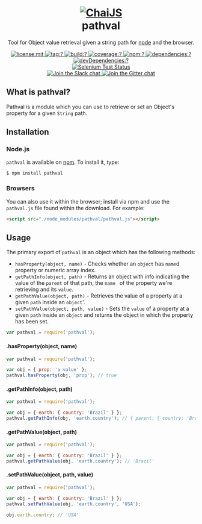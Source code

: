 <h1 align=center>
  <a href="http://chaijs.com" title="Chai Documentation">
    <img alt="ChaiJS" src="http://chaijs.com/img/chai-logo.png">
  </a>
  <br>
  pathval
</h1>

<p align=center>
   Tool for Object value retrieval given a string path for <a href="http://nodejs.org">node</a> and the browser.
</p>

<p align=center>
  <a href="LICENSE">
    <img
      alt="license:mit"
      src="https://img.shields.io/badge/license-mit-green.svg?style=flat-square"
    />
  </a>
  <a href="https://github.com/chaijs/pathval/releases">
    <img
      alt="tag:?"
      src="https://img.shields.io/github/tag/chaijs/pathval.svg?style=flat-square"
    />
  </a>
  <a href="https://travis-ci.org/chaijs/pathval">
    <img
      alt="build:?"
      src="https://img.shields.io/travis/chaijs/pathval/master.svg?style=flat-square"
    />
  </a>
  <a href="https://coveralls.io/r/chaijs/pathval">
    <img
      alt="coverage:?"
      src="https://img.shields.io/coveralls/chaijs/pathval/master.svg?style=flat-square"
    />
  </a>
  <a href="https://www.npmjs.com/packages/pathval">
    <img
      alt="npm:?"
      src="https://img.shields.io/npm/v/pathval.svg?style=flat-square"
    />
  </a>
  <a href="https://www.npmjs.com/packages/pathval">
    <img
      alt="dependencies:?"
      src="https://img.shields.io/npm/dm/pathval.svg?style=flat-square"
    />
  </a>
  <a href="">
    <img
      alt="devDependencies:?"
      src="https://img.shields.io/david/chaijs/pathval.svg?style=flat-square"
    />
  </a>
  <br/>
  <a href="https://saucelabs.com/u/chaijs-pathval">
    <img
      alt="Selenium Test Status"
      src="https://saucelabs.com/browser-matrix/chaijs-pathval.svg"
    />
  </a>
  <br>
  <a href="https://chai-slack.herokuapp.com/">
    <img
      alt="Join the Slack chat"
      src="https://img.shields.io/badge/slack-join%20chat-E2206F.svg?style=flat-square"
    />
  </a>
  <a href="https://gitter.im/chaijs/chai">
    <img
      alt="Join the Gitter chat"
      src="https://img.shields.io/badge/gitter-join%20chat-D0104D.svg?style=flat-square"
    />
  </a>
</p>

## What is pathval?

Pathval is a module which you can use to retrieve or set an Object's property for a given `String` path.

## Installation

### Node.js

`pathval` is available on [npm](http://npmjs.org). To install it, type:

    $ npm install pathval

### Browsers

You can also use it within the browser; install via npm and use the `pathval.js` file found within the download. For example:

```html
<script src="./node_modules/pathval/pathval.js"></script>
```

## Usage

The primary export of `pathval` is an object which has the following methods:

* `hasProperty(object, name)` - Checks whether an `object` has `name`d property or numeric array index.
* `getPathInfo(object, path)` - Returns an object with info indicating the value of the `parent` of that path, the `name ` of the property we're retrieving and its `value`.
* `getPathValue(object, path)` - Retrieves the value of a property at a given `path` inside an `object`'.
* `setPathValue(object, path, value)` - Sets the `value` of a property at a given `path` inside an `object` and returns the object in which the property has been set.

```js
var pathval = require('pathval');
```

#### .hasProperty(object, name)

```js
var pathval = require('pathval');

var obj = { prop: 'a value' };
pathval.hasProperty(obj, 'prop'); // true
```

#### .getPathInfo(object, path)

```js
var pathval = require('pathval');

var obj = { earth: { country: 'Brazil' } };
pathval.getPathInfo(obj, 'earth.country'); // { parent: { country: 'Brazil'  }, name: 'country', value: 'Brazil', exists: true }
```

#### .getPathValue(object, path)

```js
var pathval = require('pathval');

var obj = { earth: { country: 'Brazil' } };
pathval.getPathValue(obj, 'earth.country'); // 'Brazil'
```

#### .setPathValue(object, path, value)

```js
var pathval = require('pathval');

var obj = { earth: { country: 'Brazil' } };
pathval.setPathValue(obj, 'earth.country', 'USA');

obj.earth.country; // 'USA'
```
